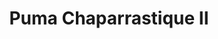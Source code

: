 ---
title: "Puma Chaparrastique II"
url: /san-jose-quelepa/puma-chaparrastique-ii/
shop: comodidad
---